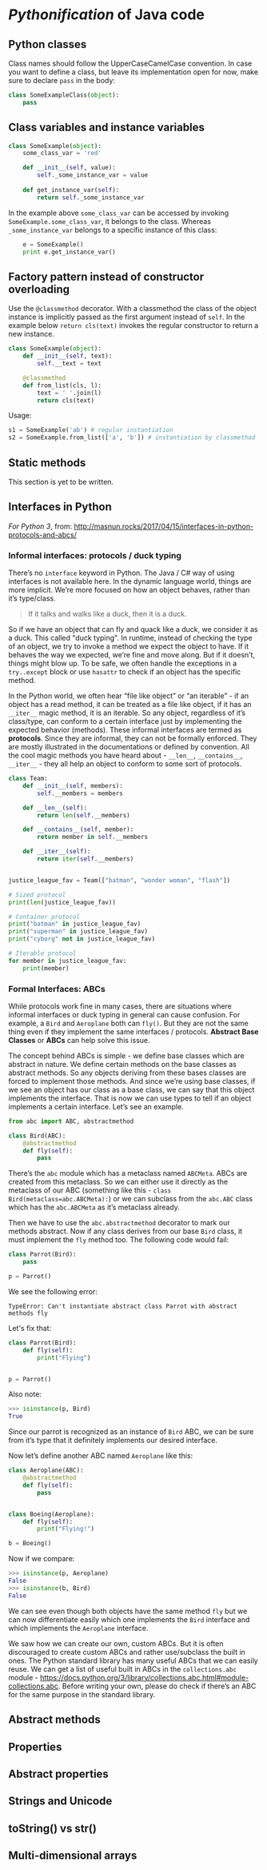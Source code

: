 # *Pythonification* of Java code

## Python classes

Class names should follow the UpperCaseCamelCase convention. In case you want to define a class, but leave its implementation open for now, make sure to declare `pass` in the body:
```python
class SomeExampleClass(object):
    pass
```

## Class variables and instance variables

```python
class SomeExample(object):
    some_class_var = 'red'

    def __init__(self, value):
        self._some_instance_var = value
    
    def get_instance_var(self):
        return self._some_instance_var
```
In the example above `some_class_var` can be accessed by invoking `SomeExample.some_class_var`, it belongs to the class. Whereas `_some_instance_var` belongs to a specific instance of this class: 
```python
    e = SomeExample()
    print e.get_instance_var()
```

## Factory pattern instead of constructor overloading

Use the `@classmethod` decorator. With a classmethod the class of the object instance is implicitly passed as the first argument instead of `self`. In the example below `return cls(text)` invokes the regular constructor to return a new instance.
```python
class SomeExample(object):
    def __init__(self, text):
        self.__text = text

    @classmethod
    def from_list(cls, l):
        text = ' '.join(l)
        return cls(text)
```
Usage:
```python
s1 = SomeExample('ab') # regular instantiation
s2 = SomeExample.from_list(['a', 'b']) # instantiation by classmethod
```

## Static methods

This section is yet to be written.

## Interfaces in Python

*For Python 3*, from: http://masnun.rocks/2017/04/15/interfaces-in-python-protocols-and-abcs/

### Informal interfaces: protocols / duck typing

There’s no `interface` keyword in Python. The Java / C# way of using interfaces is not available here. In the dynamic language world, things are more implicit. We’re more focused on how an object behaves, rather than it’s type/class.

> If it talks and walks like a duck, then it is a duck.

So if we have an object that can fly and quack like a duck, we consider it as a duck. This called "duck typing". In runtime, instead of checking the type of an object, we try to invoke a method we expect the object to have. If it behaves the way we expected, we’re fine and move along. But if it doesn’t, things might blow up. To be safe, we often handle the exceptions in a `try..except` block or use `hasattr` to check if an object has the specific method.

In the Python world, we often hear “file like object” or “an iterable” - if an object has a read method, it can be treated as a file like object, if it has an `__iter__` magic method, it is an iterable. So any object, regardless of it’s class/type, can conform to a certain interface just by implementing the expected behavior (methods). These informal interfaces are termed as __protocols__. Since they are informal, they can not be formally enforced. They are mostly illustrated in the documentations or defined by convention. All the cool magic methods you have heard about - `__len__`, `__contains__`, `__iter__` - they all help an object to conform to some sort of protocols.

```python
class Team:
    def __init__(self, members):
        self.__members = members

    def __len__(self):
        return len(self.__members)

    def __contains__(self, member):
        return member in self.__members

    def __iter__(self):
        return iter(self.__members)


justice_league_fav = Team(["batman", "wonder woman", "flash"])

# Sized protocol
print(len(justice_league_fav))

# Container protocol
print("batman" in justice_league_fav)
print("superman" in justice_league_fav)
print("cyborg" not in justice_league_fav)

# Iterable protocol
for member in justice_league_fav:
    print(member)
```

### Formal Interfaces: ABCs

While protocols work fine in many cases, there are situations where informal interfaces or duck typing in general can cause confusion. For example, a `Bird` and `Aeroplane` both can `fly()`. But they are not the same thing even if they implement the same interfaces / protocols. __Abstract Base Classes__ or __ABCs__ can help solve this issue.

The concept behind ABCs is simple - we define base classes which are abstract in nature. We define certain methods on the base classes as abstract methods. So any objects deriving from these bases classes are forced to implement those methods. And since we’re using base classes, if we see an object has our class as a base class, we can say that this object implements the interface. That is now we can use types to tell if an object implements a certain interface. Let’s see an example.

```python
from abc import ABC, abstractmethod

class Bird(ABC):
    @abstractmethod
    def fly(self):
        pass
```

There’s the `abc` module which has a metaclass named `ABCMeta`. ABCs are created from this metaclass. So we can either use it directly as the metaclass of our ABC (something like this - `class Bird(metaclass=abc.ABCMeta):`) or we can subclass from the `abc.ABC` class which has the `abc.ABCMeta` as it’s metaclass already.

Then we have to use the `abc.abstractmethod` decorator to mark our methods abstract. Now if any class derives from our base `Bird` class, it must implement the `fly` method too. The following code would fail:

```python
class Parrot(Bird):
    pass

p = Parrot()
```

We see the following error:
```
TypeError: Can't instantiate abstract class Parrot with abstract methods fly
```

Let's fix that:
```python
class Parrot(Bird):
    def fly(self):
        print("Flying")


p = Parrot()
```
Also note:
```python
>>> isinstance(p, Bird)
True
```
Since our parrot is recognized as an instance of `Bird` ABC, we can be sure from it’s type that it definitely implements our desired interface.

Now let’s define another ABC named `Aeroplane` like this:
```python
class Aeroplane(ABC):
    @abstractmethod
    def fly(self):
        pass


class Boeing(Aeroplane):
    def fly(self):
        print("Flying!")

b = Boeing()
```
Now if we compare:
```python
>>> isinstance(p, Aeroplane)
False
>>> isinstance(b, Bird)
False
```
We can see even though both objects have the same method `fly` but we can now differentiate easily which one implements the `Bird` interface and which implements the `Aeroplane` interface.

We saw how we can create our own, custom ABCs. But it is often discouraged to create custom ABCs and rather use/subclass the built in ones. The Python standard library has many useful ABCs that we can easily reuse. We can get a list of useful built in ABCs in the `collections.abc` module - https://docs.python.org/3/library/collections.abc.html#module-collections.abc. Before writing your own, please do check if there’s an ABC for the same purpose in the standard library.

## Abstract methods

## Properties

## Abstract properties

## Strings and Unicode

## toString() vs str()

## Multi-dimensional arrays

